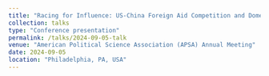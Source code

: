 ```yaml
---
title: "Racing for Influence: US-China Foreign Aid Competition and Domestic Politics of Recipient States"
collection: talks
type: "Conference presentation"
permalink: /talks/2024-09-05-talk
venue: "American Political Science Association (APSA) Annual Meeting"
date: 2024-09-05
location: "Philadelphia, PA, USA"
---
```


